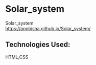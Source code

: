 # Solar_system
Solar_system      
https://annbisha.github.io/Solar_system/
## Technologies Used:
HTML,CSS
